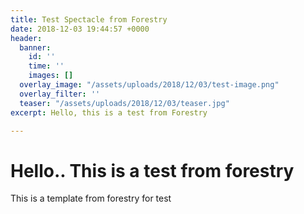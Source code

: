 ```yaml
---
title: Test Spectacle from Forestry
date: 2018-12-03 19:44:57 +0000
header:
  banner:
    id: ''
    time: ''
    images: []
  overlay_image: "/assets/uploads/2018/12/03/test-image.png"
  overlay_filter: ''
  teaser: "/assets/uploads/2018/12/03/teaser.jpg"
excerpt: Hello, this is a test from Forestry

---
```

# Hello.. This is a test from forestry

This is a template from forestry for test